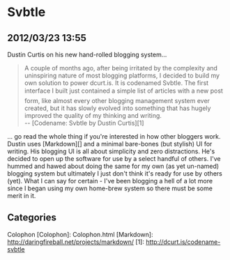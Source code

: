 # Svbtle
## 2012/03/23 13:55

Dustin Curtis on his new hand-rolled blogging system...

> A couple of months ago, after being irritated by the complexity and 
> uninspiring nature of most blogging platforms, I decided to build my own 
> solution to power dcurt.is. It is codenamed Svbtle. The first 
> interface I built just contained a simple list of articles with a &#147;new 
> post&#148; form, like almost every other blogging management system ever 
> created, but it has slowly evolved into something that has hugely 
> improved the quality of my thinking and writing.  
> -- [Codename: Svbtle by Dustin Curtis][1]

... go read the whole thing if you're interested in how other bloggers 
work. Dustin uses [Markdown][] and a minimal bare-bones (but stylish) UI 
for writing. His blogging UI is all about simplicity and zero 
distractions. He's decided to open up the software for use by a select 
handful of others. I've hummed and hawed about doing the same for my own 
(as yet un-named) blogging system but ultimately I just don't think it's 
ready for use by others (yet). What I can say for certain - I've been 
blogging a hell of a lot more since I began using my own home-brew 
system so there must be some merit in it.

## Categories
Colophon
[Colophon]: Colophon.html
[Markdown]: http://daringfireball.net/projects/markdown/
[1]: http://dcurt.is/codename-svbtle
